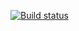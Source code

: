 [![Build status](https://ci.appveyor.com/api/projects/status/l96lhl4xnx7s6csd?svg=true)](https://ci.appveyor.com/project/KuznetsovVladimir91/clientcreation)